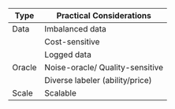 
| Type   | Practical Considerations        |
| ------ | ------------------------------- |
| Data   | Imbalanced data                 |
|        | Cost-sensitive                  |
|        | Logged data                     |
| Oracle | Noise-oracle/ Quality-sensitive |
|        | Diverse labeler (ability/price) |
| Scale  | Scalable                        |